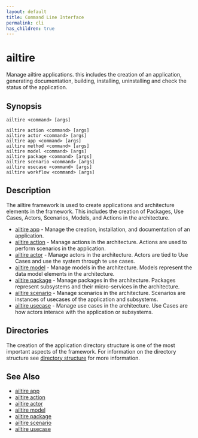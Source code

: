 ```yaml
---
layout: default
title: Command Line Interface
permalink: cli
has_children: true
---
```

# ailtire

Manage ailtire applications. this includes the creation of an application, generating documentation, building,
installing, uninstalling and check the status of the application.

## Synopsis

```shell
ailtire <command> [args]

ailtire action <command> [args]
ailtire actor <command> [args]
ailtire app <command> [args]
ailtire method <command> [args]
ailtire model <command> [args]
ailtire package <command> [args]
ailtire scenario <command> [args]
ailtire usecase <command> [args]
ailtire workflow <command> [args]
```

## Description

The ailtire framework is used to create applications and architecture elements in the framework. This includes
the creation of Packages, Use Cases, Actors, Scenarios, Models, and Actions in the architecture.

* [ailtire app](cli-app) - Manage the creation, installation, and documentation of an application.
* [ailtire action](cli-action) - Manage actions in the architecture. Actions are used to perform scenarios in the application. 
* [ailtire actor](cli-actor) - Manage actors in the architecture. Actors are tied to Use Cases and use the system through te use cases.
* [ailtire model](cli-model) - Manage models in the architecture. Models represent the data model elements in the architecture.
* [ailtire package](cli-package) - Manage packages in the architecture. Packages represent subsystems and their micro-services in the architecture.
* [ailtire scenario](cli-scenario) - Manage scenarios in the architecture. Scenarios are instances of usecases of the application and subsystems.
* [ailtire usecase](cli-usecase) - Manage use cases in the architecture. Use Cases are how actors interace with the application or subsystems.

## Directories

The creation of the application directory structure is one of the most important aspects of the framework. For
information on the directory structure see [directory structure](directory) for more information.

## See Also

* [ailtire app](cli-app)
* [ailtire action](cli-action)
* [ailtire actor](cli-actor)
* [ailtire model](cli-model)
* [ailtire package](cli-package)
* [ailtire scenario](cli-scenario)
* [ailtire usecase](cli-usecase)
